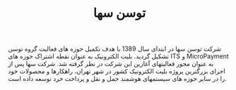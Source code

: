 ﻿---
layout: post
title: توسن سها
name_en: tosansoha
company_slug: tosansoha
logo: 
cover: 
company_count:
founded:
location: ""
total_review: 
total_interview: 
salary_avg: 
salary_min: 
salary_max: 
rate: 
view_count: 
industry: کامپیوتر، فناوری اطلاعات و اینترنت
city: تهران, تهران
size_en: L
size: 501-200 نفر
site: http://www.tosansoha.com/
---

شرکت توسن سها در ابتدای سال 1389 با هدف تکمیل حوزه های فعالیت گروه توسن تشکیل گردید. بلیت الکترونیک به عنوان نقطه اشتراک حوزه های ITS و MicroPayment به عنوان محور فعالیتهای آغازین این شرکت در نظر گرفته شد. شرکت سها پس از اجرای بزرگترین پروژه بلیت الکترونیک کشور در شهر تهران، راهکارها و محصولات خود را در سایر حوزه های سیستمهای هوشمند حمل و نقل و پرداخت خرد توسعه داده است.

